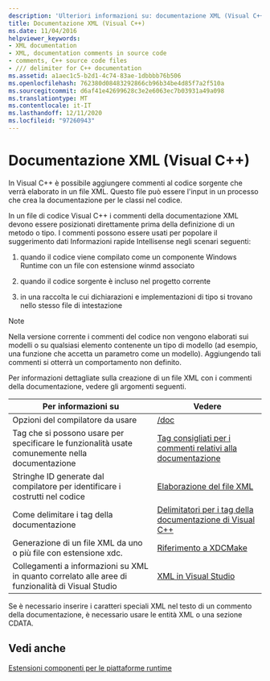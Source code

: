 ```yaml
---
description: 'Ulteriori informazioni su: documentazione XML (Visual C++)'
title: Documentazione XML (Visual C++)
ms.date: 11/04/2016
helpviewer_keywords:
- XML documentation
- XML, documentation comments in source code
- comments, C++ source code files
- /// delimiter for C++ documentation
ms.assetid: a1aec1c5-b2d1-4c74-83ae-1dbbbb76b506
ms.openlocfilehash: 762380d08483292866cb96b34be4d85f7a2f510a
ms.sourcegitcommit: d6af41e42699628c3e2e6063ec7b03931a49a098
ms.translationtype: MT
ms.contentlocale: it-IT
ms.lasthandoff: 12/11/2020
ms.locfileid: "97260943"
---
```

# <a name="xml-documentation-visual-c"></a>Documentazione XML (Visual C++)

In Visual C++ è possibile aggiungere commenti al codice sorgente che verrà elaborato in un file XML. Questo file può essere l'input in un processo che crea la documentazione per le classi nel codice.

In un file di codice Visual C++ i commenti della documentazione XML devono essere posizionati direttamente prima della definizione di un metodo o tipo. I commenti possono essere usati per popolare il suggerimento dati Informazioni rapide Intellisense negli scenari seguenti:

1. quando il codice viene compilato come un componente Windows Runtime con un file con estensione winmd associato

1. quando il codice sorgente è incluso nel progetto corrente

1. in una raccolta le cui dichiarazioni e implementazioni di tipo si trovano nello stesso file di intestazione

> [!NOTE]
> Nella versione corrente i commenti del codice non vengono elaborati sui modelli o su qualsiasi elemento contenente un tipo di modello (ad esempio, una funzione che accetta un parametro come un modello). Aggiungendo tali commenti si otterrà un comportamento non definito.

Per informazioni dettagliate sulla creazione di un file XML con i commenti della documentazione, vedere gli argomenti seguenti.

|Per informazioni su|Vedere|
|---------------------------|---------|
|Opzioni del compilatore da usare|[/doc](doc-process-documentation-comments-c-cpp.md)|
|Tag che si possono usare per specificare le funzionalità usate comunemente nella documentazione|[Tag consigliati per i commenti relativi alla documentazione](recommended-tags-for-documentation-comments-visual-cpp.md)|
|Stringhe ID generate dal compilatore per identificare i costrutti nel codice|[Elaborazione del file XML](dot-xml-file-processing.md)|
|Come delimitare i tag della documentazione|[Delimitatori per i tag della documentazione di Visual C++](delimiters-for-visual-cpp-documentation-tags.md)|
|Generazione di un file XML da uno o più file con estensione xdc.|[Riferimento a XDCMake](xdcmake-reference.md)|
|Collegamenti a informazioni su XML in quanto correlato alle aree di funzionalità di Visual Studio|[XML in Visual Studio](/visualstudio/xml-tools/xml-tools-in-visual-studio)|

Se è necessario inserire i caratteri speciali XML nel testo di un commento della documentazione, è necessario usare le entità XML o una sezione CDATA.

## <a name="see-also"></a>Vedi anche

[Estensioni componenti per le piattaforme runtime](../../extensions/component-extensions-for-runtime-platforms.md)
